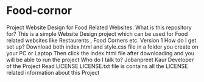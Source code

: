 # Food-cornor
Project
Website Design for Food Related Websites.
What is this repository for?
This is a simple Website Design project which can be used for Food related websites like Restaurents , Food Corners etc.
Version 1
How do I get set up?
Download both index.html and style.css file in a folder you create on your PC or Laptop
Then click the index.html file after downloading and you will be able to run the project
Who do I talk to?
Jobanpreet Kaur
Developer of the Project
Read LICENSE
LICENSE.txt file is contains all the LICENSE related information about this Project
